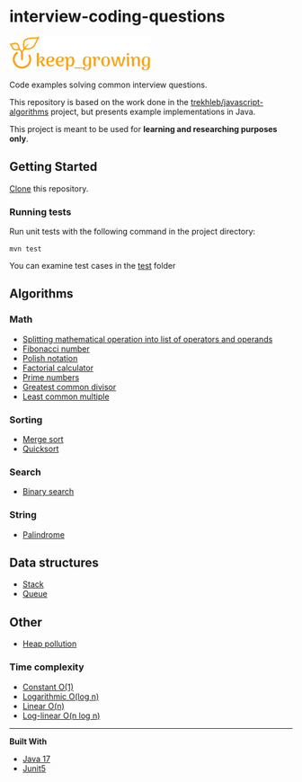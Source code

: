 # interview-coding-questions

[![keep growing logo](readme-images/logo_250x60.png)](https://keepgrowing.in)

Code examples solving common interview questions.

This repository is based on the work done in
the [trekhleb/javascript-algorithms](https://github.com/trekhleb/javascript-algorithms)
project, but presents example implementations in Java.

This project is meant to be used for **learning and researching purposes only**.

## Getting Started

[Clone](https://docs.github.com/en/github/creating-cloning-and-archiving-repositories/cloning-a-repository-from-github/cloning-a-repository)
this repository.

### Running tests

Run unit tests with the following command in the project directory:

```shell
mvn test
```

You can examine test cases in
the [test](https://github.com/little-pinecone/interview-coding-questions/tree/master/src/test/java/in/keepgrowing/interviewcodingquestions)
folder

## Algorithms

### Math

* [Splitting mathematical operation into list of operators and operands](src/main/java/in/keepgrowing/interviewcodingquestions/algorithms/math/other/MathExpressionSplitter.java)
* [Fibonacci number](src/main/java/in/keepgrowing/interviewcodingquestions/algorithms/math/fibonacci)
* [Polish notation](src/main/java/in/keepgrowing/interviewcodingquestions/algorithms/math/polishnotation)
* [Factorial calculator](src/main/java/in/keepgrowing/interviewcodingquestions/algorithms/math/factorial)
* [Prime numbers](src/main/java/in/keepgrowing/interviewcodingquestions/algorithms/math/primenumbers)
* [Greatest common divisor](src/main/java/in/keepgrowing/interviewcodingquestions/algorithms/math/greatestcommondivisor)
* [Least common multiple](src/main/java/in/keepgrowing/interviewcodingquestions/algorithms/math/leastcommonmultiple)

### Sorting

* [Merge sort](src/main/java/in/keepgrowing/interviewcodingquestions/algorithms/sorting/mergesort)
* [Quicksort](src/main/java/in/keepgrowing/interviewcodingquestions/algorithms/sorting/quicksort)

### Search

* [Binary search](src/main/java/in/keepgrowing/interviewcodingquestions/algorithms/search/binarysearch)

### String

* [Palindrome](src/main/java/in/keepgrowing/interviewcodingquestions/algorithms/string/palindrome)

## Data structures

* [Stack](src/main/java/in/keepgrowing/interviewcodingquestions/datastructures/stack)
* [Queue](src/main/java/in/keepgrowing/interviewcodingquestions/datastructures/queue)

## Other

* [Heap pollution](src/main/java/in/keepgrowing/interviewcodingquestions/other/heappollution)

### Time complexity

* [Constant O(1)](src/main/java/in/keepgrowing/interviewcodingquestions/other/timecomplexity/constanttime)
* [Logarithmic O(log n)](src/main/java/in/keepgrowing/interviewcodingquestions/other/timecomplexity/logarithmictime)
* [Linear O(n)](src/main/java/in/keepgrowing/interviewcodingquestions/other/timecomplexity/lineartime)
* [Log-linear O(n log n)](src/main/java/in/keepgrowing/interviewcodingquestions/other/timecomplexity/loglineartime)

---

**Built With**

* [Java 17](https://keepgrowing.in/java/how-to-install-openjdk-17-on-ubuntu/)
* [Junit5](https://junit.org/junit5/docs/current/user-guide/#overview)